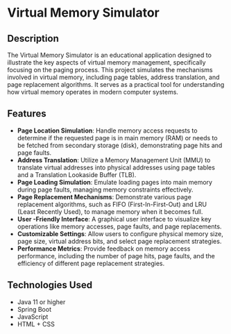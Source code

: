 # Virtual Memory Simulator

## Description
The Virtual Memory Simulator is an educational application designed to illustrate the key aspects of virtual memory management, specifically focusing on the paging process. This project simulates the mechanisms involved in virtual memory, including page tables, address translation, and page replacement algorithms. It serves as a practical tool for understanding how virtual memory operates in modern computer systems.

## Features
- **Page Location Simulation**: Handle memory access requests to determine if the requested page is in main memory (RAM) or needs to be fetched from secondary storage (disk), demonstrating page hits and page faults.
- **Address Translation**: Utilize a Memory Management Unit (MMU) to translate virtual addresses into physical addresses using page tables and a Translation Lookaside Buffer (TLB).
- **Page Loading Simulation**: Emulate loading pages into main memory during page faults, managing memory constraints effectively.
- **Page Replacement Mechanisms**: Demonstrate various page replacement algorithms, such as FIFO (First-In-First-Out) and LRU (Least Recently Used), to manage memory when it becomes full.
- **User -Friendly Interface**: A graphical user interface to visualize key operations like memory accesses, page faults, and page replacements.
- **Customizable Settings**: Allow users to configure physical memory size, page size, virtual address bits, and select page replacement strategies.
- **Performance Metrics**: Provide feedback on memory access performance, including the number of page hits, page faults, and the efficiency of different page replacement strategies.

## Technologies Used
- Java 11 or higher
- Spring Boot
- JavaScript
- HTML + CSS
